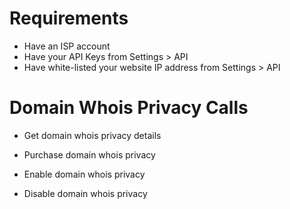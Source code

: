 Requirements
==============

* Have an ISP account
* Have your API Keys from Settings > API
* Have white-listed your website IP address from Settings > API

Domain Whois Privacy Calls
======================

* Get domain whois privacy details

* Purchase domain whois privacy

* Enable domain whois privacy

* Disable domain whois privacy
